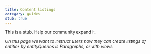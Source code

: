 ```yaml
---
title: Content listings
category: guides
stub: true
---
```


This is a stub. Help our community expand it.

_On this page we want to instruct users how they can create listings of entities by entityQueries in Paragraphs, or with views._
